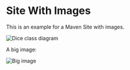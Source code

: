 # Site With Images

This is an example for a Maven Site with images.

![Dice class diagram][dice-class_diagram]

A big image:

![Big image][big-image]

[big-image]: ./images/Fronalpstock_big.jpg
[dice-class_diagram]: ./images/example_class_diagram.png